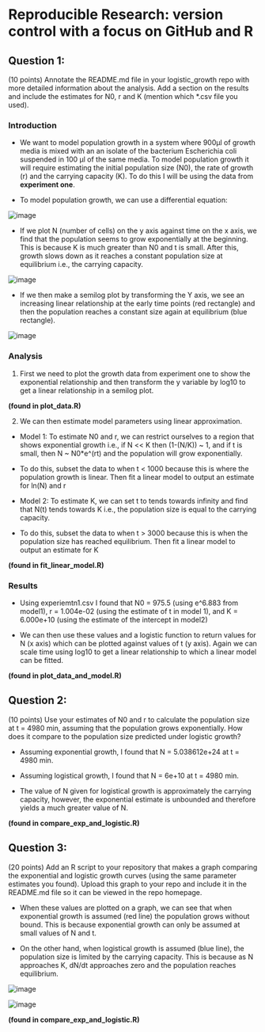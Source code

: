 # Reproducible Research: version control with a focus on GitHub and R 

## Question 1: 
(10 points) Annotate the README.md file in your logistic_growth repo with more detailed information about the analysis. Add a section on the results and include the estimates for N0, r and K (mention which *.csv file you used).

### Introduction

* We want to model population growth in a system where 900µl of growth media is mixed with an an isolate of the bacterium Escherichia coli suspended in 100 µl of the same media. To model population growth it will require estimating the initial population size (N0), the rate of growth (r) and the carrying capacity (K). To do this I will be using the data from **experiment one**.

* To model population growth, we can use a differential equation:
  
![image](https://github.com/otter456/logistic_growth/assets/150150890/9d0f101a-ee52-4741-8ddf-d6517613f0b9)

* If we plot N (number of cells) on the y axis against time on the x axis, we find that the population seems to grow exponentially at the beginning. This is because K is much greater than N0 and t is small. After this, growth slows down as it reaches a constant population size at equilibrium i.e., the carrying capacity.

![image](https://github.com/otter456/logistic_growth/assets/150150890/7c17e994-b4cc-4324-98d1-e259ebd540cf)

* If we then make a semilog plot by transforming the Y axis, we see an increasing linear relationship at the early time points (red rectangle) and then the population reaches a constant size again at equilibrium (blue rectangle).
  
![image](https://github.com/otter456/logistic_growth/assets/150150890/25e3cb7f-a203-417f-afec-c3c69642d9ef)

### Analysis

1. First we need to plot the growth data from experiment one to show the exponential relationship and then transform the y variable by log10 to get a linear relationship in a semilog plot.

**(found in plot_data.R)**

2. We can then estimate model parameters using linear approximation.

* Model 1: To estimate N0 and r, we can restrict ourselves to a region that shows exponential growth i.e., if N << K then (1-(N/K)) ~ 1, and if t is small, then N ~ N0*e^(rt) and the population will grow exponentially.

* To do this, subset the data to when t < 1000 because this is where the population growth is linear. Then fit a linear model to output an estimate for ln(N) and r
  
* Model 2: To estimate K, we can set t to tends towards infinity and find that N(t) tends towards K i.e., the population size is equal to the carrying capacity. 

* To do this, subset the data to when t > 3000 because this is when the population size has reached equilibrium. Then fit a linear model to output an estimate for K

**(found in fit_linear_model.R)**

### Results

* Using experiemtn1.csv I found that N0 = 975.5 (using e^6.883 from model1), r = 1.004e-02 (using the estimate of t in model 1), and K = 6.000e+10 (using the estimate of the intercept in model2)

* We can then use these values and a logistic function to return values for N (x axis) which can be plotted against values of t (y axis). Again we can scale time using log10 to get a linear relationship to which a linear model can be fitted.

**(found in plot_data_and_model.R)**

## Question 2: 
(10 points) Use your estimates of N0 and r to calculate the population size at t = 4980 min, assuming that the population grows exponentially. How does it compare to the population size predicted under logistic growth?

* Assuming exponential growth, I found that N = 5.038612e+24 at t = 4980 min.

* Assuming logistical growth, I found that N = 6e+10 at t = 4980 min. 

* The value of N given for logistical growth is approximately the carrying capacity, however, the exponential estimate is unbounded and therefore yields a much greater value of N.

**(found in compare_exp_and_logistic.R)**

## Question 3: 
(20 points) Add an R script to your repository that makes a graph comparing the exponential and logistic growth curves (using the same parameter estimates you found). Upload this graph to your repo and include it in the README.md file so it can be viewed in the repo homepage. 

* When these values are plotted on a graph, we can see that when exponential growth is assumed (red line) the population grows without bound. This is because exponential growth can only be assumed at small values of N and t.
  
* On the other hand, when logistical growth is assumed (blue line), the population size is limited by the carrying capacity. This is because as N approaches K, dN/dt approaches zero and the population reaches equilibrium.

![image](https://github.com/otter456/logistic_growth/assets/150150890/2ce08514-2586-4dc4-8f2c-3aef329cef15)

![image](https://github.com/otter456/logistic_growth/assets/150150890/14fccb14-a375-4785-a11c-e18ca5758499)

**(found in compare_exp_and_logistic.R)**

